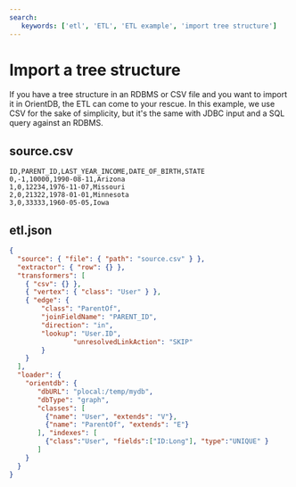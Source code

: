 ```yaml
---
search:
   keywords: ['etl', 'ETL', 'ETL example', 'import tree structure']
---
```


<!-- proofread 2015-12-11 SAM -->
# Import a tree structure

If you have a tree structure in an RDBMS or CSV file and you want to import it in OrientDB, the ETL can come to your rescue. In this example, we use CSV for the sake of simplicity, but it's the same with JDBC input and a SQL query against an RDBMS.

## source.csv
```
ID,PARENT_ID,LAST_YEAR_INCOME,DATE_OF_BIRTH,STATE
0,-1,10000,1990-08-11,Arizona
1,0,12234,1976-11-07,Missouri
2,0,21322,1978-01-01,Minnesota
3,0,33333,1960-05-05,Iowa
```

## etl.json
```json
{
  "source": { "file": { "path": "source.csv" } },
  "extractor": { "row": {} },
  "transformers": [
    { "csv": {} },
    { "vertex": { "class": "User" } },
	{ "edge": {
		"class": "ParentOf",
		"joinFieldName": "PARENT_ID",
		"direction": "in",
		"lookup": "User.ID",
                "unresolvedLinkAction": "SKIP"
		}
	}
  ],
  "loader": {
    "orientdb": {
       "dbURL": "plocal:/temp/mydb",
       "dbType": "graph",
       "classes": [
         {"name": "User", "extends": "V"},
		 {"name": "ParentOf", "extends": "E"}
       ], "indexes": [
         {"class":"User", "fields":["ID:Long"], "type":"UNIQUE" }
       ]
    }
  }
}
```